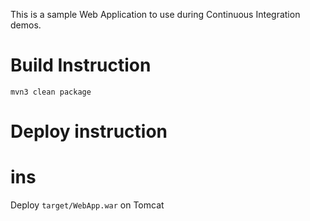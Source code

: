 This is a sample Web Application to use during Continuous Integration demos.

# Build Instruction


```
mvn3 clean package
```

#  Deploy instruction
#   ins

Deploy ```target/WebApp.war``` on Tomcat
 
